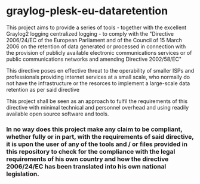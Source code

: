 # graylog-plesk-eu-dataretention

This project aims to provide a series of tools - together with the excellent Graylog2 logging centralized logging - to comply with the "Directive 2006/24/EC of the European Parliament and of the Council of 15 March 2006 on the retention of data generated or processed in connection with the provision of publicly available electronic communications services or of public communications networks and amending Directive 2002/58/EC"

This directive poses en effective threat to the operability of smaller ISPs and professionals providing internet services at a small scale, who normally do not have the infrastructure or the resorces to implement a large-scale data retention as per said directive

This project shall be seen as an approach to fulfil the requirements of this directive with minimal technical and personnel overhead and using readily available open source software and tools. 

### In no way does this project make any claim to be compliant, whether fully or in part, with the requirements of said directive, it is upon the user of any of the tools and / or files provided in this repository to check for the compliance with the legal requirements of his own country and how the directive 2006/24/EC has been translated into his own national legislation. 
